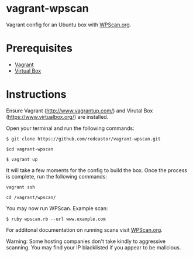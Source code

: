 # vagrant-wpscan
Vagrant config for an Ubuntu box with [WPScan.org](http://wpscan.org/).

# Prerequisites

* [Vagrant](http://www.vagrantup.com/)
* [Virtual Box](https://www.virtualbox.org/)

# Instructions

Ensure Vagrant (http://www.vagrantup.com/) and Virutal Box (https://www.virtualbox.org/) are installed.

Open your terminal and run the following commands:

`$ git clone https://github.com/redcastor/vagrant-wpscan.git`

`$cd vagrant-wpscan`

`$ vagrant up`

It will take a few moments for the config to build the box. Once the process is complete, run the following commands:

`vagrant ssh`

`cd /vagrant/wpscan/`

You may now run WPScan. Example scan:

`$ ruby wpscan.rb --url www.example.com`

For additonal documentation on running scans visit [WPScan.org](http://wpscan.org/).

Warning: Some hosting companies don't take kindly to aggressive scanning. You may find your IP blacklisted if you appear to be malicious.

